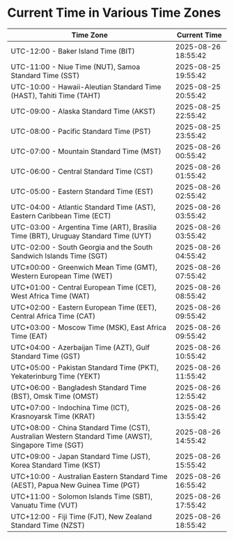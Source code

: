 # Current Time in Various Time Zones

| Time Zone | Current Time |
|-----------|--------------|
| UTC-12:00 - Baker Island Time (BIT) | 2025-08-26 18:55:42 |
| UTC-11:00 - Niue Time (NUT), Samoa Standard Time (SST) | 2025-08-25 19:55:42 |
| UTC-10:00 - Hawaii-Aleutian Standard Time (HAST), Tahiti Time (TAHT) | 2025-08-25 20:55:42 |
| UTC-09:00 - Alaska Standard Time (AKST) | 2025-08-25 22:55:42 |
| UTC-08:00 - Pacific Standard Time (PST) | 2025-08-25 23:55:42 |
| UTC-07:00 - Mountain Standard Time (MST) | 2025-08-26 00:55:42 |
| UTC-06:00 - Central Standard Time (CST) | 2025-08-26 01:55:42 |
| UTC-05:00 - Eastern Standard Time (EST) | 2025-08-26 02:55:42 |
| UTC-04:00 - Atlantic Standard Time (AST), Eastern Caribbean Time (ECT) | 2025-08-26 03:55:42 |
| UTC-03:00 - Argentina Time (ART), Brasília Time (BRT), Uruguay Standard Time (UYT) | 2025-08-26 03:55:42 |
| UTC-02:00 - South Georgia and the South Sandwich Islands Time (SGT) | 2025-08-26 04:55:42 |
| UTC±00:00 - Greenwich Mean Time (GMT), Western European Time (WET) | 2025-08-26 07:55:42 |
| UTC+01:00 - Central European Time (CET), West Africa Time (WAT) | 2025-08-26 08:55:42 |
| UTC+02:00 - Eastern European Time (EET), Central Africa Time (CAT) | 2025-08-26 09:55:42 |
| UTC+03:00 - Moscow Time (MSK), East Africa Time (EAT) | 2025-08-26 09:55:42 |
| UTC+04:00 - Azerbaijan Time (AZT), Gulf Standard Time (GST) | 2025-08-26 10:55:42 |
| UTC+05:00 - Pakistan Standard Time (PKT), Yekaterinburg Time (YEKT) | 2025-08-26 11:55:42 |
| UTC+06:00 - Bangladesh Standard Time (BST), Omsk Time (OMST) | 2025-08-26 12:55:42 |
| UTC+07:00 - Indochina Time (ICT), Krasnoyarsk Time (KRAT) | 2025-08-26 13:55:42 |
| UTC+08:00 - China Standard Time (CST), Australian Western Standard Time (AWST), Singapore Time (SGT) | 2025-08-26 14:55:42 |
| UTC+09:00 - Japan Standard Time (JST), Korea Standard Time (KST) | 2025-08-26 15:55:42 |
| UTC+10:00 - Australian Eastern Standard Time (AEST), Papua New Guinea Time (PGT) | 2025-08-26 16:55:42 |
| UTC+11:00 - Solomon Islands Time (SBT), Vanuatu Time (VUT) | 2025-08-26 17:55:42 |
| UTC+12:00 - Fiji Time (FJT), New Zealand Standard Time (NZST) | 2025-08-26 18:55:42 |
